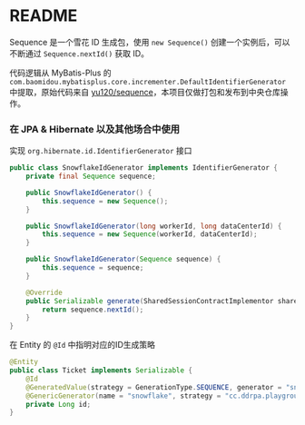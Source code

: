 # README

Sequence 是一个雪花 ID 生成包，使用 `new Sequence()` 创建一个实例后，可以不断通过 `Sequence.nextId()` 获取 ID。

代码逻辑从 MyBatis-Plus 的 `com.baomidou.mybatisplus.core.incrementer.DefaultIdentifierGenerator` 中提取，原始代码来自 [yu120/sequence](https://gitee.com/yu120/sequence)，本项目仅做打包和发布到中央仓库操作。

### 在 JPA & Hibernate 以及其他场合中使用

实现 `org.hibernate.id.IdentifierGenerator` 接口

``` java
public class SnowflakeIdGenerator implements IdentifierGenerator {
    private final Sequence sequence;

    public SnowflakeIdGenerator() {
        this.sequence = new Sequence();
    }

    public SnowflakeIdGenerator(long workerId, long dataCenterId) {
        this.sequence = new Sequence(workerId, dataCenterId);
    }

    public SnowflakeIdGenerator(Sequence sequence) {
        this.sequence = sequence;
    }

    @Override
    public Serializable generate(SharedSessionContractImplementor sharedSessionContractImplementor, Object o) throws HibernateException {
        return sequence.nextId();
    }
}
```

在 Entity 的 `@Id` 中指明对应的ID生成策略

``` java
@Entity
public class Ticket implements Serializable {
    @Id
    @GeneratedValue(strategy = GenerationType.SEQUENCE, generator = "snowflake")
    @GenericGenerator(name = "snowflake", strategy = "cc.ddrpa.playground.SnowflakeIdGenerator")
    private Long id;
}
```
